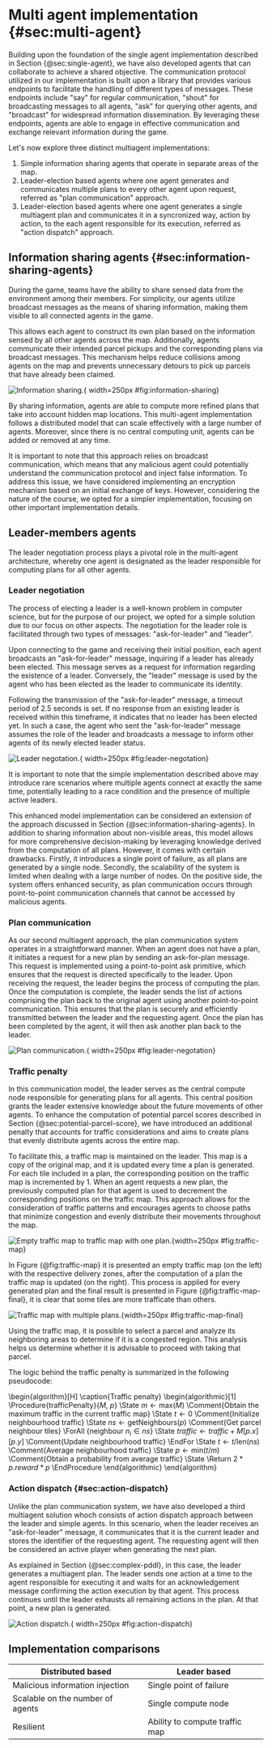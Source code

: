 # Multi agent implementation {#sec:multi-agent}
Building upon the foundation of the single agent implementation described in Section {@sec:single-agent}, we have also developed agents that can collaborate to achieve a shared objective. The communication protocol utilized in our implementation is built upon a library that provides various endpoints to facilitate the handling of different types of messages. These endpoints include "say" for regular communication, "shout" for broadcasting messages to all agents, "ask" for querying other agents, and "broadcast" for widespread information dissemination. By leveraging these endpoints, agents are able to engage in effective communication and exchange relevant information during the game.

Let's now explore three distinct multiagent implementations:

1. Simple information sharing agents that operate in separate areas of the map.
2. Leader-election based agents where one agent generates and communicates multiple plans to every other agent upon request, referred as "plan communication" approach.
3. Leader-election based agents where one agent generates a single multiagent plan and communicates it in a syncronized way, action by action, to the each agent responsible for its execution, referred as "action dispatch" approach.

## Information sharing agents {#sec:information-sharing-agents}
During the game, teams have the ability to share sensed data from the environment among their members. For simplicity, our agents utilize broadcast messages as the means of sharing information, making them visible to all connected agents in the game.

This allows each agent to construct its own plan based on the information sensed by all other agents across the map. Additionally, agents communicate their intended parcel pickups and the corresponding plans via broadcast messages. This mechanism helps reduce collisions among agents on the map and prevents unnecessary detours to pick up parcels that have already been claimed.

![Information sharing.](./images/information_sharing.png){ width=250px #fig:information-sharing}
 
By sharing information, agents are able to compute more refined plans that take into account hidden map locations. This multi-agent implementation follows a distributed model that can scale effectively with a large number of agents. Moreover, since there is no central computing unit, agents can be added or removed at any time.

It is important to note that this approach relies on broadcast communication, which means that any malicious agent could potentially understand the communication protocol and inject false information. To address this issue, we have considered implementing an encryption mechanism based on an initial exchange of keys. However, considering the nature of the course, we opted for a simpler implementation, focusing on other important implementation details.

## Leader-members agents
The leader negotiation process plays a pivotal role in the multi-agent architecture, whereby one agent is designated as the leader responsible for computing plans for all other agents.

### Leader negotiation
The process of electing a leader is a well-known problem in computer science, but for the purpose of our project, we opted for a simple solution due to our focus on other aspects. The negotiation for the leader role is facilitated through two types of messages: "ask-for-leader" and "leader".

Upon connecting to the game and receiving their initial position, each agent broadcasts an "ask-for-leader" message, inquiring if a leader has already been elected. This message serves as a request for information regarding the existence of a leader. Conversely, the "leader" message is used by the agent who has been elected as the leader to communicate its identity.

Following the transmission of the "ask-for-leader" message, a timeout period of 2.5 seconds is set. If no response from an existing leader is received within this timeframe, it indicates that no leader has been elected yet. In such a case, the agent who sent the "ask-for-leader" message assumes the role of the leader and broadcasts a message to inform other agents of its newly elected leader status.

![Leader negotation.](./images/leader_negotiation.png){ width=250px #fig:leader-negotation}

It is important to note that the simple implementation described above may introduce rare scenarios where multiple agents connect at exactly the same time, potentially leading to a race condition and the presence of multiple active leaders.

This enhanced model implementation can be considered an extension of the approach discussed in Section {@sec:information-sharing-agents}. In addition to sharing information about non-visible areas, this model allows for more comprehensive decision-making by leveraging knowledge derived from the computation of all plans. However, it comes with certain drawbacks. Firstly, it introduces a single point of failure, as all plans are generated by a single node. Secondly, the scalability of the system is limited when dealing with a large number of nodes. On the positive side, the system offers enhanced security, as plan communication occurs through point-to-point communication channels that cannot be accessed by malicious agents.

### Plan communication
As our second multiagent approach, the plan communication system operates in a straightforward manner. When an agent does not have a plan, it initiates a request for a new plan by sending an ask-for-plan message. This request is implemented using a point-to-point ask primitive, which ensures that the request is directed specifically to the leader. Upon receiving the request, the leader begins the process of computing the plan. Once the computation is complete, the leader sends the list of actions comprising the plan back to the original agent using another point-to-point communication. This ensures that the plan is securely and efficiently transmitted between the leader and the requesting agent. Once the plan has been completed by the agent, it will then ask another plan back to the leader.

![Plan communication.](./images/plan_communication.png){ width=250px #fig:leader-negotation}

### Traffic penalty
In this communication model, the leader serves as the central compute node responsible for generating plans for all agents. This central position grants the leader extensive knowledge about the future movements of other agents. To enhance the computation of potential parcel scores described in Section {@sec:potential-parcel-score}, we have introduced an additional penalty that accounts for traffic considerations and aims to create plans that evenly distribute agents across the entire map.

To facilitate this, a traffic map is maintained on the leader. This map is a copy of the original map, and it is updated every time a plan is generated. For each tile included in a plan, the corresponding position on the traffic map is incremented by 1. When an agent requests a new plan, the previously computed plan for that agent is used to decrement the corresponding positions on the traffic map. This approach allows for the consideration of traffic patterns and encourages agents to choose paths that minimize congestion and evenly distribute their movements throughout the map.

![Empty traffic map to traffic map with one plan.](./images/traffic_map.png){width=250px #fig:traffic-map}

In Figure {@fig:traffic-map} it is presented an empty traffic map (on the left) with the respective delivery zones, after the computation of a plan the traffic map is updated (on the right). This process is applied for every generated plan and the final result is presented in Figure {@fig:traffic-map-final}, it is clear that some tiles are more trafficate than others.

![Traffic map with multiple plans.](./images/traffic_map_final.png){width=250px #fig:traffic-map-final}

Using the traffic map, it is possible to select a parcel and analyze its neighboring areas to determine if it is a congested region. This analysis helps us determine whether it is advisable to proceed with taking that parcel.

The logic behind the traffic penalty is summarized in the following pseudocode:


\begin{algorithm}[H]
\caption{Traffic penalty}
\begin{algorithmic}[1]
\Procedure{trafficPenalty}{$M$, $p$}
\State $m \gets \text{max}(M)$ \Comment{Obtain the maximum traffic in the current traffic map}
\State $t \gets 0$ \Comment{Initialize neighbourhood traffic}
\State $ns \gets \text{getNeighbours}(p)$ \Comment{Get parcel neighbour tiles}
\ForAll {$\text{neighbour}\ n_i \in ns$}
\State $traffic \gets traffic + M[p.x][p.y]$ \Comment{Update neighbourhood traffic}
\EndFor
\State $t \gets t / \text{len}(ns)$ \Comment{Average neighbourhood traffic}
\State $p \gets \text{min}(t / m)$ \Comment{Obtain a probability from average traffic}
\State \Return $2 * p.reward * p$
\EndProcedure
\end{algorithmic}
\end{algorithm}

### Action dispatch {#sec:action-dispatch}
Unlike the plan communication system, we have also developed a third multiagent solution whoch consists of action dispatch approach between the leader and simple agents. In this scenario, when the leader receives an "ask-for-leader" message, it communicates that it is the current leader and stores the identifier of the requesting agent. The requesting agent will then be considered an active player when generating the next plan.

As explained in Section {@sec:complex-pddl}, in this case, the leader generates a multiagent plan. The leader sends one action at a time to the agent responsible for executing it and waits for an acknowledgement message confirming the action execution by that agent. This process continues until the leader exhausts all remaining actions in the plan. At that point, a new plan is generated.

![Action dispatch.](./images/action_dispatch.png){ width=250px #fig:action-dispatch}

## Implementation comparisons

| **Distributed based**            | **Leader based**               |
|----------------------------------|--------------------------------|
| Malicious information injection  | Single point of failure        |
| Scalable on the number of agents | Single compute node            |
| Resilient                        | Ability to compute traffic map |

